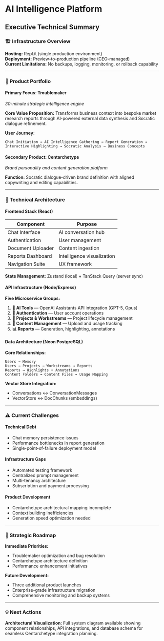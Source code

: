 # AI Intelligence Platform
## Executive Technical Summary

### 🏗️ **Infrastructure Overview**

**Hosting:** Repl.it (single production environment)  
**Deployment:** Preview-to-production pipeline (CEO-managed)  
**Current Limitations:** No backups, logging, monitoring, or rollback capability

---

### 🎯 **Product Portfolio**

#### **Primary Focus: Troublemaker**
*30-minute strategic intelligence engine*

**Core Value Proposition:** Transforms business context into bespoke market research reports through AI-powered external data synthesis and Socratic dialogue refinement.

**User Journey:**
```
Chat Initiation → AI Intelligence Gathering → Report Generation → 
Interactive Highlighting → Socratic Analysis → Business Concepts
```

#### **Secondary Product: Centarchetype**
*Brand personality and content generation platform*

**Function:** Socratic dialogue-driven brand definition with aligned copywriting and editing capabilities.

---

### 🔧 **Technical Architecture**

#### **Frontend Stack (React)**
| Component | Purpose |
|-----------|---------|
| Chat Interface | AI conversation hub |
| Authentication | User management |
| Document Uploader | Content ingestion |
| Reports Dashboard | Intelligence visualization |
| Navigation Suite | UX framework |

**State Management:** Zustand (local) + TanStack Query (server sync)

#### **API Infrastructure (Node/Express)**

**Five Microservice Groups:**

1. **🤖 AI Tools** — OpenAI Assistants API integration (GPT-5, Opus)
2. **🔐 Authentication** — User account operations  
3. **📁 Projects & Workstreams** — Project lifecycle management
4. **📄 Content Management** — Upload and usage tracking
5. **📊 Reports** — Generation, highlighting, annotations

#### **Data Architecture (Neon PostgreSQL)**

**Core Relationships:**
```
Users → Memory
Users → Projects → Workstreams → Reports
Reports → Highlights + Annotations
Content Folders → Content Files → Usage Mapping
```

**Vector Store Integration:**
- Conversations ↔ ConversationMessages
- VectorStore ↔ DocChunks (embeddings)

---

### ⚠️ **Current Challenges**

#### **Technical Debt**
- Chat memory persistence issues
- Performance bottlenecks in report generation
- Single-point-of-failure deployment model

#### **Infrastructure Gaps**
- Automated testing framework
- Centralized prompt management
- Multi-tenancy architecture
- Subscription and payment processing

#### **Product Development**
- Centarchetype architectural mapping incomplete
- Context building inefficiencies
- Generation speed optimization needed

---

### 🚀 **Strategic Roadmap**

**Immediate Priorities:**
- Troublemaker optimization and bug resolution
- Centarchetype architecture definition
- Performance enhancement initiatives

**Future Development:**
- Three additional product launches
- Enterprise-grade infrastructure migration
- Comprehensive monitoring and backup systems

---

### 💡 **Next Actions**

**Architectural Visualization:** Full system diagram available showing component relationships, API integrations, and database schema for seamless Centarchetype integration planning.
